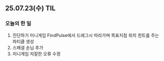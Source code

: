 ## 25.07.23(수) TIL

### 오늘의 한 일
1. 진단하기 미니게임 FindPulse에서 드래그시 따라가며 목표지점 위치 힌트를 주는 파티클 생성
2. 스페셜 손님 추가
3. 미니게임 자잘한 오류 수정
